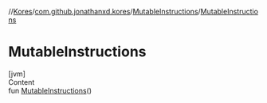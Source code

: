 //[Kores](../../index.md)/[com.github.jonathanxd.kores](../index.md)/[MutableInstructions](index.md)/[MutableInstructions](-mutable-instructions.md)



# MutableInstructions  
[jvm]  
Content  
fun [MutableInstructions](-mutable-instructions.md)()  



